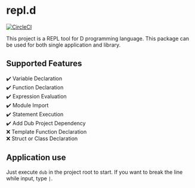 # repl.d
[![CircleCI](https://circleci.com/gh/Sobaya007/repl.d.svg?style=svg)](https://circleci.com/gh/Sobaya007/repl.d)

This project is a REPL tool for D programming language.
This package can be used for both single application and library.

## Supported Features
:heavy_check_mark: Variable Declaration  
:heavy_check_mark: Function Declaration  
:heavy_check_mark: Expression Evaluation  
:heavy_check_mark: Module Import  
:heavy_check_mark: Statement Execution  
:heavy_check_mark: Add Dub Project Dependency  
:x: Template Function Declaration  
:x: Struct or Class Declaration  

## Application use
Just execute `dub` in the project root to start.
If you want to break the line while input, type `|`.
